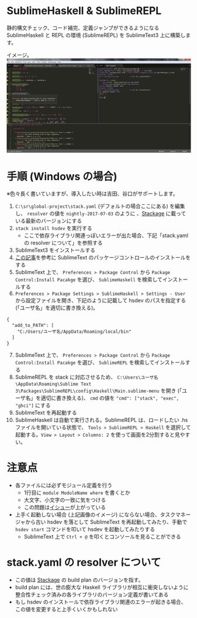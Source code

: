 # SublimeHaskell & SublimeREPL
静的構文チェック、コード補完、定義ジャンプができるようになる SublimeHaskell と REPL の環境 (SublimeREPL) を SublimeText3 上に構築します。

イメージ。
![](https://github.com/yuichiro-yoshida/haskell-tips/raw/master/img/sublimehaskell.png)

# 手順 (Windows の場合)
※色々長く書いていますが、導入したい時は吉田、谷口がサポートします。
1. `C:\sr\global-project\stack.yaml` (デフォルトの場合ここにある) を編集し、 `resolver` の値を `nightly-2017-07-03` のように 、[Stackage](https://www.stackage.org/) に載っている最新のバージョンにする
2. `stack install hsdev` を実行する
    - ここで依存ライブラリ関連っぽいエラーが出た場合、下記「stack.yaml の resolver について」を参照する
3. SublimeText3 をインストールする
4. [この記事](http://futago-life.com/sublime-text3-wiki/first-step/install/package-control)を参考に SublimeText のパッケージコントロールのインストールをする
5. SublimeText 上で、 `Preferences > Package Control` から `Package Control:Install Pacakge` を選び、 `SublimeHaskell` を検索してインストールする
6. `Preferences > Package Settings > SublimeHaskell > Settings - User` から設定ファイルを開き、下記のように記載して hsdev のパスを指定する (「ユーザ名」を適切に書き換える)。
```
{
  "add_to_PATH": [
    "C:/Users/ユーザ名/AppData/Roaming/local/bin"
  ]
}
```
7. SublimeText 上で、 `Preferences > Package Control` から `Package Control:Install Pacakge` を選び、 `SublimeREPL` を検索してインストールする
8. SublimeREPL を stack に対応させるため、 `C:\Users\ユーザ名\AppData\Roaming\Sublime Text 3\Packages\SublimeREPL\config\Haskell\Main.sublime-menu` を開き (「ユーザ名」を適切に書き換える)、 `cmd` の値を `"cmd": ["stack", "exec", "ghci"]` にする
9. SublimeText を再起動する
10. SublimeHaskell は自動で実行される。SublimeREPL は、ロードしたい .hs ファイルを開いている状態で、 `Tools > SublimeREPL > Haskell` を選択して起動する。`View > Layout > Columns: 2` を使って画面を2分割すると見やすい。

# 注意点
- 各ファイルには必ずモジュール定義を行う
    - 1行目に `module ModuleName where` を書くとか
    - 大文字、小文字の一致に気をつける
    - この問題は[イシュー](https://github.com/mvoidex/hsdev/issues/35)が上がっている
- 上手く起動しない場合 (上記画像のイメージ) にならない場合、タスクマネージャから古い hsdev を落として SublimeText を再起動してみたり、手動で `hsdev start` コマンドを叩いて hsdev を起動してみたりする
    - SublimeText 上で `Ctrl + @` を叩くとコンソールを見ることができる

# stack.yaml の resolver について
- この値は [Stackage](https://www.stackage.org/) の build plan のバージョンを指す。
- build plan には、世の膨大な Haskell ライブラリが相互に衝突しないように整合性チェック済みの各ライブラリのバージョン定義が書いてある
- もし hsdev のインストールで依存ライブラリ関連のエラーが起きる場合、この値を変更すると上手くいくかもしれない